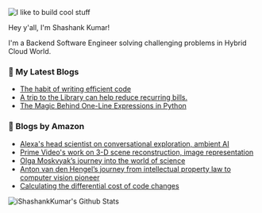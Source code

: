 ![I like to build cool stuff](https://res.cloudinary.com/dt8g3rhcy/image/upload/v1595929574/i_like_to_build_cool_shit._1_nzbwjh.png)

Hey y'all, I'm Shashank Kumar! 

I'm a Backend Software Engineer solving challenging problems in Hybrid Cloud World.

### 📕 My Latest Blogs
<!-- BLOG-POST-LIST:START -->
- [The habit of writing efficient code](https://medium.com/@ishashankkumar/the-habit-of-writing-efficient-code-153b05f04269?source=rss-d24dda280d5f------2)
- [A trip to the Library can help reduce recurring bills.](https://medium.com/swlh/a-trip-to-the-library-can-help-reduce-recurring-bills-23bca495cdf5?source=rss-d24dda280d5f------2)
- [The Magic Behind One-Line Expressions in Python](https://medium.com/swlh/the-magic-behind-one-line-expressions-in-python-816c10180c5c?source=rss-d24dda280d5f------2)
<!-- BLOG-POST-LIST:END -->

### 📕 Blogs by Amazon
<!-- AMAZON-BLOG-POST-LIST:START -->
- [Alexa&#39;s head scientist on conversational exploration, ambient AI](https://www.amazon.science/blog/alexas-head-scientist-on-conversational-exploration-ambient-ai)
- [Prime Video&#39;s work on 3-D scene reconstruction, image representation](https://www.amazon.science/blog/prime-videos-work-on-3-d-scene-reconstruction-image-representation)
- [Olga Moskvyak’s journey into the world of science](https://www.amazon.science/working-at-amazon/olga-moskvyaks-journey-into-the-world-of-science)
- [Anton van den Hengel’s journey from intellectual property law to computer vision pioneer](https://www.amazon.science/working-at-amazon/anton-van-den-hengels-journey-from-intellectual-property-law-to-computer-vision-pioneer)
- [Calculating the differential cost of code changes](https://www.amazon.science/blog/calculating-the-differential-cost-of-code-changes)
<!-- AMAZON-BLOG-POST-LIST:END -->



<img align="center" alt="iShashankKumar's Github Stats" src="https://github-readme-stats.vercel.app/api?username=ishashankkumar&show_icons=true&hide_border=true" />
